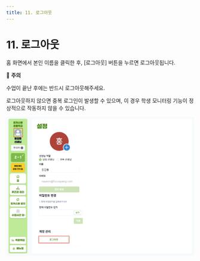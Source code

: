 ```yaml
---
title: 11. 로그아웃
---
```


# 11. 로그아웃

홈 화면에서 본인 이름을 클릭한 후, [로그아웃] 버튼을 누르면 로그아웃됩니다.

🚨 **주의**

수업이 끝난 후에는 반드시 로그아웃해주세요.

로그아웃하지 않으면 중복 로그인이 발생할 수 있으며, 이 경우 학생 모니터링 기능이 정상적으로 작동하지 않을 수 있습니다.

![](/img/kr/elementary/teacher/11-01.jpg)
